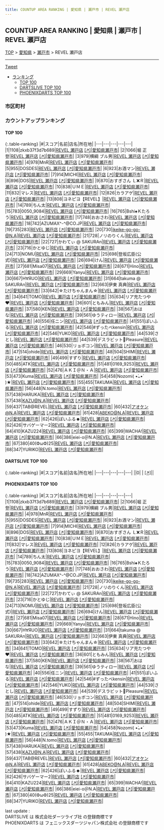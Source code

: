 ```yaml
---
title: COUNTUP AREA RANKING | 愛知県 | 瀬戸市 | REVEL 瀬戸店
---
```

## COUNTUP AREA RANKING | 愛知県 | 瀬戸市 | REVEL 瀬戸店

[TOP](/darts/rank/) > [愛知県](/darts/rank/愛知県/) > [瀬戸市](/darts/rank/愛知県/瀬戸市/) > REVEL 瀬戸店

___

<a href="https://twitter.com/share?ref_src=twsrc%5Etfw" data-text="COUNTUP AREA RANKING | 愛知県瀬戸市REVEL 瀬戸店" class="twitter-share-button" data-hashtags="DARTSLIVE,PHOENIXDARTS,darts,ダーツ" data-show-count="false">Tweet</a>

* [ランキング](#カウントアップランキング)
    * [TOP 100](#top-100)
    * [DARTSLIVE TOP 100](#dartslive-top-100)
    * [PHOENIXDARTS TOP 100](#phoenixdarts-top-100)

### 市区町村

<ul>

</ul>

### カウントアップランキング

#### TOP 100



{:.table-ranking}
|#|スコア|名前|店名|所在地|
|---|---|---|---|---|
|1|1108|<span class="rank-name-pd">zkxb37f3d7b689</span>|<a href="/darts/rank/shops/10211.html">REVEL 瀬戸店</a> <a href="https://vs.phoenixdarts.com/jp/shop/shopDetailInfo/s_10211?s_seq=10211">[↗]</a>|<a href="/darts/rank/愛知県/瀬戸市">愛知県瀬戸市</a>|
|2|1066|<span class="rank-name-pd"><span class="pro-icon-pd"></span>堀 正登</span>|<a href="/darts/rank/shops/10211.html">REVEL 瀬戸店</a> <a href="https://vs.phoenixdarts.com/jp/shop/shopDetailInfo/s_10211?s_seq=10211">[↗]</a>|<a href="/darts/rank/愛知県/瀬戸市">愛知県瀬戸市</a>|
|3|979|<span class="rank-name-pd">横綱  ブル男</span>|<a href="/darts/rank/shops/10211.html">REVEL 瀬戸店</a> <a href="https://vs.phoenixdarts.com/jp/shop/shopDetailInfo/s_10211?s_seq=10211">[↗]</a>|<a href="/darts/rank/愛知県/瀬戸市">愛知県瀬戸市</a>|
|4|978|<span class="rank-name-pd">MnR</span>|<a href="/darts/rank/shops/10211.html">REVEL 瀬戸店</a> <a href="https://vs.phoenixdarts.com/jp/shop/shopDetailInfo/s_10211?s_seq=10211">[↗]</a>|<a href="/darts/rank/愛知県/瀬戸市">愛知県瀬戸市</a>|
|5|955|<span class="rank-name-pd">DOSDES</span>|<a href="/darts/rank/shops/10211.html">REVEL 瀬戸店</a> <a href="https://vs.phoenixdarts.com/jp/shop/shopDetailInfo/s_10211?s_seq=10211">[↗]</a>|<a href="/darts/rank/愛知県/瀬戸市">愛知県瀬戸市</a>|
|6|923|<span class="rank-name-pd">お酒マン</span>|<a href="/darts/rank/shops/10211.html">REVEL 瀬戸店</a> <a href="https://vs.phoenixdarts.com/jp/shop/shopDetailInfo/s_10211?s_seq=10211">[↗]</a>|<a href="/darts/rank/愛知県/瀬戸市">愛知県瀬戸市</a>|
|7|914|<span class="rank-name-pd">MICHI</span>|<a href="/darts/rank/shops/10211.html">REVEL 瀬戸店</a> <a href="https://vs.phoenixdarts.com/jp/shop/shopDetailInfo/s_10211?s_seq=10211">[↗]</a>|<a href="/darts/rank/愛知県/瀬戸市">愛知県瀬戸市</a>|
|8|896|<span class="rank-name-pd">DOS</span>|<a href="/darts/rank/shops/10211.html">REVEL 瀬戸店</a> <a href="https://vs.phoenixdarts.com/jp/shop/shopDetailInfo/s_10211?s_seq=10211">[↗]</a>|<a href="/darts/rank/愛知県/瀬戸市">愛知県瀬戸市</a>|
|9|870|<span class="rank-name-pd">おすぎさん Ｌ❌Ｒ</span>|<a href="/darts/rank/shops/10211.html">REVEL 瀬戸店</a> <a href="https://vs.phoenixdarts.com/jp/shop/shopDetailInfo/s_10211?s_seq=10211">[↗]</a>|<a href="/darts/rank/愛知県/瀬戸市">愛知県瀬戸市</a>|
|10|838|<span class="rank-name-pd">ＵＭＥ</span>|<a href="/darts/rank/shops/10211.html">REVEL 瀬戸店</a> <a href="https://vs.phoenixdarts.com/jp/shop/shopDetailInfo/s_10211?s_seq=10211">[↗]</a>|<a href="/darts/rank/愛知県/瀬戸市">愛知県瀬戸市</a>|
|11|832|<span class="rank-name-pd">マレス</span>|<a href="/darts/rank/shops/10211.html">REVEL 瀬戸店</a> <a href="https://vs.phoenixdarts.com/jp/shop/shopDetailInfo/s_10211?s_seq=10211">[↗]</a>|<a href="/darts/rank/愛知県/瀬戸市">愛知県瀬戸市</a>|
|12|826|<span class="rank-name-pd">カラアゲ</span>|<a href="/darts/rank/shops/10211.html">REVEL 瀬戸店</a> <a href="https://vs.phoenixdarts.com/jp/shop/shopDetailInfo/s_10211?s_seq=10211">[↗]</a>|<a href="/darts/rank/愛知県/瀬戸市">愛知県瀬戸市</a>|
|13|808|<span class="rank-name-pd">ヨネピヨ【REVEL】</span>|<a href="/darts/rank/shops/10211.html">REVEL 瀬戸店</a> <a href="https://vs.phoenixdarts.com/jp/shop/shopDetailInfo/s_10211?s_seq=10211">[↗]</a>|<a href="/darts/rank/愛知県/瀬戸市">愛知県瀬戸市</a>|
|14|789|<span class="rank-name-pd">ちん太</span>|<a href="/darts/rank/shops/10211.html">REVEL 瀬戸店</a> <a href="https://vs.phoenixdarts.com/jp/shop/shopDetailInfo/s_10211?s_seq=10211">[↗]</a>|<a href="/darts/rank/愛知県/瀬戸市">愛知県瀬戸市</a>|
|15|783|<span class="rank-name-pd">0050_9084</span>|<a href="/darts/rank/shops/10211.html">REVEL 瀬戸店</a> <a href="https://vs.phoenixdarts.com/jp/shop/shopDetailInfo/s_10211?s_seq=10211">[↗]</a>|<a href="/darts/rank/愛知県/瀬戸市">愛知県瀬戸市</a>|
|16|765|<span class="rank-name-pd">Bshi♠Ｋたろう</span>|<a href="/darts/rank/shops/10211.html">REVEL 瀬戸店</a> <a href="https://vs.phoenixdarts.com/jp/shop/shopDetailInfo/s_10211?s_seq=10211">[↗]</a>|<a href="/darts/rank/愛知県/瀬戸市">愛知県瀬戸市</a>|
|17|748|<span class="rank-name-pd">おおさわ</span>|<a href="/darts/rank/shops/10211.html">REVEL 瀬戸店</a> <a href="https://vs.phoenixdarts.com/jp/shop/shopDetailInfo/s_10211?s_seq=10211">[↗]</a>|<a href="/darts/rank/愛知県/瀬戸市">愛知県瀬戸市</a>|
|18|742|<span class="rank-name-pd">AZUMAX^-^@CO.JP</span>|<a href="/darts/rank/shops/10211.html">REVEL 瀬戸店</a> <a href="https://vs.phoenixdarts.com/jp/shop/shopDetailInfo/s_10211?s_seq=10211">[↗]</a>|<a href="/darts/rank/愛知県/瀬戸市">愛知県瀬戸市</a>|
|19|735|<span class="rank-name-pd">283</span>|<a href="/darts/rank/shops/10211.html">REVEL 瀬戸店</a> <a href="https://vs.phoenixdarts.com/jp/shop/shopDetailInfo/s_10211?s_seq=10211">[↗]</a>|<a href="/darts/rank/愛知県/瀬戸市">愛知県瀬戸市</a>|
|20|730|<span class="rank-name-pd">ikeike-go-go-@N.A</span>|<a href="/darts/rank/shops/10211.html">REVEL 瀬戸店</a> <a href="https://vs.phoenixdarts.com/jp/shop/shopDetailInfo/s_10211?s_seq=10211">[↗]</a>|<a href="/darts/rank/愛知県/瀬戸市">愛知県瀬戸市</a>|
|21|728|<span class="rank-name-pd">ノリのりくん</span>|<a href="/darts/rank/shops/10211.html">REVEL 瀬戸店</a> <a href="https://vs.phoenixdarts.com/jp/shop/shopDetailInfo/s_10211?s_seq=10211">[↗]</a>|<a href="/darts/rank/愛知県/瀬戸市">愛知県瀬戸市</a>|
|22|727|<span class="rank-name-pd">かわてぃ @ SAKURAn</span>|<a href="/darts/rank/shops/10211.html">REVEL 瀬戸店</a> <a href="https://vs.phoenixdarts.com/jp/shop/shopDetailInfo/s_10211?s_seq=10211">[↗]</a>|<a href="/darts/rank/愛知県/瀬戸市">愛知県瀬戸市</a>|
|23|716|<span class="rank-name-pd">かとゆじ</span>|<a href="/darts/rank/shops/10211.html">REVEL 瀬戸店</a> <a href="https://vs.phoenixdarts.com/jp/shop/shopDetailInfo/s_10211?s_seq=10211">[↗]</a>|<a href="/darts/rank/愛知県/瀬戸市">愛知県瀬戸市</a>|
|24|713|<span class="rank-name-pd">NOMU</span>|<a href="/darts/rank/shops/10211.html">REVEL 瀬戸店</a> <a href="https://vs.phoenixdarts.com/jp/shop/shopDetailInfo/s_10211?s_seq=10211">[↗]</a>|<a href="/darts/rank/愛知県/瀬戸市">愛知県瀬戸市</a>|
|25|698|<span class="rank-name-pd">登坂広臣(公式)</span>|<a href="/darts/rank/shops/10211.html">REVEL 瀬戸店</a> <a href="https://vs.phoenixdarts.com/jp/shop/shopDetailInfo/s_10211?s_seq=10211">[↗]</a>|<a href="/darts/rank/愛知県/瀬戸市">愛知県瀬戸市</a>|
|26|694|<span class="rank-name-pd">けん</span>|<a href="/darts/rank/shops/10211.html">REVEL 瀬戸店</a> <a href="https://vs.phoenixdarts.com/jp/shop/shopDetailInfo/s_10211?s_seq=10211">[↗]</a>|<a href="/darts/rank/愛知県/瀬戸市">愛知県瀬戸市</a>|
|27|681|<span class="rank-name-pd">Misa07</span>|<a href="/darts/rank/shops/10211.html">REVEL 瀬戸店</a> <a href="https://vs.phoenixdarts.com/jp/shop/shopDetailInfo/s_10211?s_seq=10211">[↗]</a>|<a href="/darts/rank/愛知県/瀬戸市">愛知県瀬戸市</a>|
|28|671|<span class="rank-name-pd">Hino</span>|<a href="/darts/rank/shops/10211.html">REVEL 瀬戸店</a> <a href="https://vs.phoenixdarts.com/jp/shop/shopDetailInfo/s_10211?s_seq=10211">[↗]</a>|<a href="/darts/rank/愛知県/瀬戸市">愛知県瀬戸市</a>|
|29|669|<span class="rank-name-pd">Yanyu</span>|<a href="/darts/rank/shops/10211.html">REVEL 瀬戸店</a> <a href="https://vs.phoenixdarts.com/jp/shop/shopDetailInfo/s_10211?s_seq=10211">[↗]</a>|<a href="/darts/rank/愛知県/瀬戸市">愛知県瀬戸市</a>|
|30|667|<span class="rank-name-pd">H∀ЯUO</span>|<a href="/darts/rank/shops/10211.html">REVEL 瀬戸店</a> <a href="https://vs.phoenixdarts.com/jp/shop/shopDetailInfo/s_10211?s_seq=10211">[↗]</a>|<a href="/darts/rank/愛知県/瀬戸市">愛知県瀬戸市</a>|
|31|664|<span class="rank-name-pd">takuma @ SAKURAn</span>|<a href="/darts/rank/shops/10211.html">REVEL 瀬戸店</a> <a href="https://vs.phoenixdarts.com/jp/shop/shopDetailInfo/s_10211?s_seq=10211">[↗]</a>|<a href="/darts/rank/愛知県/瀬戸市">愛知県瀬戸市</a>|
|32|663|<span class="rank-name-pd"><span class="pro-icon-pd"></span>伊東 真典</span>|<a href="/darts/rank/shops/10211.html">REVEL 瀬戸店</a> <a href="https://vs.phoenixdarts.com/jp/shop/shopDetailInfo/s_10211?s_seq=10211">[↗]</a>|<a href="/darts/rank/愛知県/瀬戸市">愛知県瀬戸市</a>|
|33|642|<span class="rank-name-pd">☆たけちゃんまん☆</span>|<a href="/darts/rank/shops/10211.html">REVEL 瀬戸店</a> <a href="https://vs.phoenixdarts.com/jp/shop/shopDetailInfo/s_10211?s_seq=10211">[↗]</a>|<a href="/darts/rank/愛知県/瀬戸市">愛知県瀬戸市</a>|
|34|641|<span class="rank-name-pd">TOMO</span>|<a href="/darts/rank/shops/10211.html">REVEL 瀬戸店</a> <a href="https://vs.phoenixdarts.com/jp/shop/shopDetailInfo/s_10211?s_seq=10211">[↗]</a>|<a href="/darts/rank/愛知県/瀬戸市">愛知県瀬戸市</a>|
|35|634|<span class="rank-name-pd">リア充たつや❤️</span>|<a href="/darts/rank/shops/10211.html">REVEL 瀬戸店</a> <a href="https://vs.phoenixdarts.com/jp/shop/shopDetailInfo/s_10211?s_seq=10211">[↗]</a>|<a href="/darts/rank/愛知県/瀬戸市">愛知県瀬戸市</a>|
|36|601|<span class="rank-name-pd">ともみん</span>|<a href="/darts/rank/shops/10211.html">REVEL 瀬戸店</a> <a href="https://vs.phoenixdarts.com/jp/shop/shopDetailInfo/s_10211?s_seq=10211">[↗]</a>|<a href="/darts/rank/愛知県/瀬戸市">愛知県瀬戸市</a>|
|37|580|<span class="rank-name-pd">KEN</span>|<a href="/darts/rank/shops/10211.html">REVEL 瀬戸店</a> <a href="https://vs.phoenixdarts.com/jp/shop/shopDetailInfo/s_10211?s_seq=10211">[↗]</a>|<a href="/darts/rank/愛知県/瀬戸市">愛知県瀬戸市</a>|
|38|567|<span class="rank-name-pd">おはな</span>|<a href="/darts/rank/shops/10211.html">REVEL 瀬戸店</a> <a href="https://vs.phoenixdarts.com/jp/shop/shopDetailInfo/s_10211?s_seq=10211">[↗]</a>|<a href="/darts/rank/愛知県/瀬戸市">愛知県瀬戸市</a>|
|39|561|<span class="rank-name-pd">ゆうティロー</span>|<a href="/darts/rank/shops/10211.html">REVEL 瀬戸店</a> <a href="https://vs.phoenixdarts.com/jp/shop/shopDetailInfo/s_10211?s_seq=10211">[↗]</a>|<a href="/darts/rank/愛知県/瀬戸市">愛知県瀬戸市</a>|
|40|556|<span class="rank-name-pd">任ニン</span>|<a href="/darts/rank/shops/10211.html">REVEL 瀬戸店</a> <a href="https://vs.phoenixdarts.com/jp/shop/shopDetailInfo/s_10211?s_seq=10211">[↗]</a>|<a href="/darts/rank/愛知県/瀬戸市">愛知県瀬戸市</a>|
|41|551|<span class="rank-name-pd">ぽいふる</span>|<a href="/darts/rank/shops/10211.html">REVEL 瀬戸店</a> <a href="https://vs.phoenixdarts.com/jp/shop/shopDetailInfo/s_10211?s_seq=10211">[↗]</a>|<a href="/darts/rank/愛知県/瀬戸市">愛知県瀬戸市</a>|
|42|546|<span class="rank-name-pd">#ずったべkensin</span>|<a href="/darts/rank/shops/10211.html">REVEL 瀬戸店</a> <a href="https://vs.phoenixdarts.com/jp/shop/shopDetailInfo/s_10211?s_seq=10211">[↗]</a>|<a href="/darts/rank/愛知県/瀬戸市">愛知県瀬戸市</a>|
|42|546|<span class="rank-name-pd">YUKO</span>|<a href="/darts/rank/shops/10211.html">REVEL 瀬戸店</a> <a href="https://vs.phoenixdarts.com/jp/shop/shopDetailInfo/s_10211?s_seq=10211">[↗]</a>|<a href="/darts/rank/愛知県/瀬戸市">愛知県瀬戸市</a>|
|44|539|<span class="rank-name-pd">さとし</span>|<a href="/darts/rank/shops/10211.html">REVEL 瀬戸店</a> <a href="https://vs.phoenixdarts.com/jp/shop/shopDetailInfo/s_10211?s_seq=10211">[↗]</a>|<a href="/darts/rank/愛知県/瀬戸市">愛知県瀬戸市</a>|
|44|539|<span class="rank-name-pd">デスラビット🐰Pleasure</span>|<a href="/darts/rank/shops/10211.html">REVEL 瀬戸店</a> <a href="https://vs.phoenixdarts.com/jp/shop/shopDetailInfo/s_10211?s_seq=10211">[↗]</a>|<a href="/darts/rank/愛知県/瀬戸市">愛知県瀬戸市</a>|
|46|530|<span class="rank-name-pd">リョボコン</span>|<a href="/darts/rank/shops/10211.html">REVEL 瀬戸店</a> <a href="https://vs.phoenixdarts.com/jp/shop/shopDetailInfo/s_10211?s_seq=10211">[↗]</a>|<a href="/darts/rank/愛知県/瀬戸市">愛知県瀬戸市</a>|
|47|514|<span class="rank-name-pd">ohide</span>|<a href="/darts/rank/shops/10211.html">REVEL 瀬戸店</a> <a href="https://vs.phoenixdarts.com/jp/shop/shopDetailInfo/s_10211?s_seq=10211">[↗]</a>|<a href="/darts/rank/愛知県/瀬戸市">愛知県瀬戸市</a>|
|48|504|<span class="rank-name-pd">SHIMI</span>|<a href="/darts/rank/shops/10211.html">REVEL 瀬戸店</a> <a href="https://vs.phoenixdarts.com/jp/shop/shopDetailInfo/s_10211?s_seq=10211">[↗]</a>|<a href="/darts/rank/愛知県/瀬戸市">愛知県瀬戸市</a>|
|49|499|<span class="rank-name-pd">すずり</span>|<a href="/darts/rank/shops/10211.html">REVEL 瀬戸店</a> <a href="https://vs.phoenixdarts.com/jp/shop/shopDetailInfo/s_10211?s_seq=10211">[↗]</a>|<a href="/darts/rank/愛知県/瀬戸市">愛知県瀬戸市</a>|
|50|485|<span class="rank-name-pd">ATK</span>|<a href="/darts/rank/shops/10211.html">REVEL 瀬戸店</a> <a href="https://vs.phoenixdarts.com/jp/shop/shopDetailInfo/s_10211?s_seq=10211">[↗]</a>|<a href="/darts/rank/愛知県/瀬戸市">愛知県瀬戸市</a>|
|51|481|<span class="rank-name-pd">0169_9253</span>|<a href="/darts/rank/shops/10211.html">REVEL 瀬戸店</a> <a href="https://vs.phoenixdarts.com/jp/shop/shopDetailInfo/s_10211?s_seq=10211">[↗]</a>|<a href="/darts/rank/愛知県/瀬戸市">愛知県瀬戸市</a>|
|52|476|<span class="rank-name-pd">ＡＫＩ＠Ｎ・Ａ</span>|<a href="/darts/rank/shops/10211.html">REVEL 瀬戸店</a> <a href="https://vs.phoenixdarts.com/jp/shop/shopDetailInfo/s_10211?s_seq=10211">[↗]</a>|<a href="/darts/rank/愛知県/瀬戸市">愛知県瀬戸市</a>|
|53|473|<span class="rank-name-pd">Kuma</span>|<a href="/darts/rank/shops/10211.html">REVEL 瀬戸店</a> <a href="https://vs.phoenixdarts.com/jp/shop/shopDetailInfo/s_10211?s_seq=10211">[↗]</a>|<a href="/darts/rank/愛知県/瀬戸市">愛知県瀬戸市</a>|
|54|458|<span class="rank-name-pd">Nozomi( •̀ᴗ•́ )★</span>|<a href="/darts/rank/shops/10211.html">REVEL 瀬戸店</a> <a href="https://vs.phoenixdarts.com/jp/shop/shopDetailInfo/s_10211?s_seq=10211">[↗]</a>|<a href="/darts/rank/愛知県/瀬戸市">愛知県瀬戸市</a>|
|55|455|<span class="rank-name-pd">TAKUMA</span>|<a href="/darts/rank/shops/10211.html">REVEL 瀬戸店</a> <a href="https://vs.phoenixdarts.com/jp/shop/shopDetailInfo/s_10211?s_seq=10211">[↗]</a>|<a href="/darts/rank/愛知県/瀬戸市">愛知県瀬戸市</a>|
|56|448|<span class="rank-name-pd">N.tomo</span>|<a href="/darts/rank/shops/10211.html">REVEL 瀬戸店</a> <a href="https://vs.phoenixdarts.com/jp/shop/shopDetailInfo/s_10211?s_seq=10211">[↗]</a>|<a href="/darts/rank/愛知県/瀬戸市">愛知県瀬戸市</a>|
|57|438|<span class="rank-name-pd">HARUKA</span>|<a href="/darts/rank/shops/10211.html">REVEL 瀬戸店</a> <a href="https://vs.phoenixdarts.com/jp/shop/shopDetailInfo/s_10211?s_seq=10211">[↗]</a>|<a href="/darts/rank/愛知県/瀬戸市">愛知県瀬戸市</a>|
|57|438|<span class="rank-name-pd">KAZU@N.A</span>|<a href="/darts/rank/shops/10211.html">REVEL 瀬戸店</a> <a href="https://vs.phoenixdarts.com/jp/shop/shopDetailInfo/s_10211?s_seq=10211">[↗]</a>|<a href="/darts/rank/愛知県/瀬戸市">愛知県瀬戸市</a>|
|59|437|<span class="rank-name-pd">TAB@REVEL</span>|<a href="/darts/rank/shops/10211.html">REVEL 瀬戸店</a> <a href="https://vs.phoenixdarts.com/jp/shop/shopDetailInfo/s_10211?s_seq=10211">[↗]</a>|<a href="/darts/rank/愛知県/瀬戸市">愛知県瀬戸市</a>|
|60|432|<span class="rank-name-pd">アオケン@N.A</span>|<a href="/darts/rank/shops/10211.html">REVEL 瀬戸店</a> <a href="https://vs.phoenixdarts.com/jp/shop/shopDetailInfo/s_10211?s_seq=10211">[↗]</a>|<a href="/darts/rank/愛知県/瀬戸市">愛知県瀬戸市</a>|
|61|428|<span class="rank-name-pd">ABEKO@N.A</span>|<a href="/darts/rank/shops/10211.html">REVEL 瀬戸店</a> <a href="https://vs.phoenixdarts.com/jp/shop/shopDetailInfo/s_10211?s_seq=10211">[↗]</a>|<a href="/darts/rank/愛知県/瀬戸市">愛知県瀬戸市</a>|
|62|426|<span class="rank-name-pd">ぽいふる☻</span>|<a href="/darts/rank/shops/10211.html">REVEL 瀬戸店</a> <a href="https://vs.phoenixdarts.com/jp/shop/shopDetailInfo/s_10211?s_seq=10211">[↗]</a>|<a href="/darts/rank/愛知県/瀬戸市">愛知県瀬戸市</a>|
|62|426|<span class="rank-name-pd">サバゲーマー2</span>|<a href="/darts/rank/shops/10211.html">REVEL 瀬戸店</a> <a href="https://vs.phoenixdarts.com/jp/shop/shopDetailInfo/s_10211?s_seq=10211">[↗]</a>|<a href="/darts/rank/愛知県/瀬戸市">愛知県瀬戸市</a>|
|64|410|<span class="rank-name-pd">KAZU224</span>|<a href="/darts/rank/shops/10211.html">REVEL 瀬戸店</a> <a href="https://vs.phoenixdarts.com/jp/shop/shopDetailInfo/s_10211?s_seq=10211">[↗]</a>|<a href="/darts/rank/愛知県/瀬戸市">愛知県瀬戸市</a>|
|65|399|<span class="rank-name-pd">WACHA!</span>|<a href="/darts/rank/shops/10211.html">REVEL 瀬戸店</a> <a href="https://vs.phoenixdarts.com/jp/shop/shopDetailInfo/s_10211?s_seq=10211">[↗]</a>|<a href="/darts/rank/愛知県/瀬戸市">愛知県瀬戸市</a>|
|66|386|<span class="rank-name-pd">eiei-o＠N.A</span>|<a href="/darts/rank/shops/10211.html">REVEL 瀬戸店</a> <a href="https://vs.phoenixdarts.com/jp/shop/shopDetailInfo/s_10211?s_seq=10211">[↗]</a>|<a href="/darts/rank/愛知県/瀬戸市">愛知県瀬戸市</a>|
|67|380|<span class="rank-name-pd">40(ФωФ)25</span>|<a href="/darts/rank/shops/10211.html">REVEL 瀬戸店</a> <a href="https://vs.phoenixdarts.com/jp/shop/shopDetailInfo/s_10211?s_seq=10211">[↗]</a>|<a href="/darts/rank/愛知県/瀬戸市">愛知県瀬戸市</a>|
|68|347|<span class="rank-name-pd">YURIKO</span>|<a href="/darts/rank/shops/10211.html">REVEL 瀬戸店</a> <a href="https://vs.phoenixdarts.com/jp/shop/shopDetailInfo/s_10211?s_seq=10211">[↗]</a>|<a href="/darts/rank/愛知県/瀬戸市">愛知県瀬戸市</a>|


#### DARTSLIVE TOP 100



{:.table-ranking}
|#|スコア|名前|店名|所在地|
|---|---|---|---|---|
||0|<span class="rank-name-dl"> </span>|<a href="/darts/rank/shops/.html"></a> <a href="">[↗]</a>|<a href="/darts/rank//"></a>|


#### PHOENIXDARTS TOP 100



{:.table-ranking}
|#|スコア|名前|店名|所在地|
|---|---|---|---|---|
|1|1108|<span class="rank-name-pd">zkxb37f3d7b689</span>|<a href="/darts/rank/shops/10211.html">REVEL 瀬戸店</a> <a href="https://vs.phoenixdarts.com/jp/shop/shopDetailInfo/s_10211?s_seq=10211">[↗]</a>|<a href="/darts/rank/愛知県/瀬戸市">愛知県瀬戸市</a>|
|2|1066|<span class="rank-name-pd"><span class="pro-icon-pd"></span>堀 正登</span>|<a href="/darts/rank/shops/10211.html">REVEL 瀬戸店</a> <a href="https://vs.phoenixdarts.com/jp/shop/shopDetailInfo/s_10211?s_seq=10211">[↗]</a>|<a href="/darts/rank/愛知県/瀬戸市">愛知県瀬戸市</a>|
|3|979|<span class="rank-name-pd">横綱  ブル男</span>|<a href="/darts/rank/shops/10211.html">REVEL 瀬戸店</a> <a href="https://vs.phoenixdarts.com/jp/shop/shopDetailInfo/s_10211?s_seq=10211">[↗]</a>|<a href="/darts/rank/愛知県/瀬戸市">愛知県瀬戸市</a>|
|4|978|<span class="rank-name-pd">MnR</span>|<a href="/darts/rank/shops/10211.html">REVEL 瀬戸店</a> <a href="https://vs.phoenixdarts.com/jp/shop/shopDetailInfo/s_10211?s_seq=10211">[↗]</a>|<a href="/darts/rank/愛知県/瀬戸市">愛知県瀬戸市</a>|
|5|955|<span class="rank-name-pd">DOSDES</span>|<a href="/darts/rank/shops/10211.html">REVEL 瀬戸店</a> <a href="https://vs.phoenixdarts.com/jp/shop/shopDetailInfo/s_10211?s_seq=10211">[↗]</a>|<a href="/darts/rank/愛知県/瀬戸市">愛知県瀬戸市</a>|
|6|923|<span class="rank-name-pd">お酒マン</span>|<a href="/darts/rank/shops/10211.html">REVEL 瀬戸店</a> <a href="https://vs.phoenixdarts.com/jp/shop/shopDetailInfo/s_10211?s_seq=10211">[↗]</a>|<a href="/darts/rank/愛知県/瀬戸市">愛知県瀬戸市</a>|
|7|914|<span class="rank-name-pd">MICHI</span>|<a href="/darts/rank/shops/10211.html">REVEL 瀬戸店</a> <a href="https://vs.phoenixdarts.com/jp/shop/shopDetailInfo/s_10211?s_seq=10211">[↗]</a>|<a href="/darts/rank/愛知県/瀬戸市">愛知県瀬戸市</a>|
|8|896|<span class="rank-name-pd">DOS</span>|<a href="/darts/rank/shops/10211.html">REVEL 瀬戸店</a> <a href="https://vs.phoenixdarts.com/jp/shop/shopDetailInfo/s_10211?s_seq=10211">[↗]</a>|<a href="/darts/rank/愛知県/瀬戸市">愛知県瀬戸市</a>|
|9|870|<span class="rank-name-pd">おすぎさん Ｌ❌Ｒ</span>|<a href="/darts/rank/shops/10211.html">REVEL 瀬戸店</a> <a href="https://vs.phoenixdarts.com/jp/shop/shopDetailInfo/s_10211?s_seq=10211">[↗]</a>|<a href="/darts/rank/愛知県/瀬戸市">愛知県瀬戸市</a>|
|10|838|<span class="rank-name-pd">ＵＭＥ</span>|<a href="/darts/rank/shops/10211.html">REVEL 瀬戸店</a> <a href="https://vs.phoenixdarts.com/jp/shop/shopDetailInfo/s_10211?s_seq=10211">[↗]</a>|<a href="/darts/rank/愛知県/瀬戸市">愛知県瀬戸市</a>|
|11|832|<span class="rank-name-pd">マレス</span>|<a href="/darts/rank/shops/10211.html">REVEL 瀬戸店</a> <a href="https://vs.phoenixdarts.com/jp/shop/shopDetailInfo/s_10211?s_seq=10211">[↗]</a>|<a href="/darts/rank/愛知県/瀬戸市">愛知県瀬戸市</a>|
|12|826|<span class="rank-name-pd">カラアゲ</span>|<a href="/darts/rank/shops/10211.html">REVEL 瀬戸店</a> <a href="https://vs.phoenixdarts.com/jp/shop/shopDetailInfo/s_10211?s_seq=10211">[↗]</a>|<a href="/darts/rank/愛知県/瀬戸市">愛知県瀬戸市</a>|
|13|808|<span class="rank-name-pd">ヨネピヨ【REVEL】</span>|<a href="/darts/rank/shops/10211.html">REVEL 瀬戸店</a> <a href="https://vs.phoenixdarts.com/jp/shop/shopDetailInfo/s_10211?s_seq=10211">[↗]</a>|<a href="/darts/rank/愛知県/瀬戸市">愛知県瀬戸市</a>|
|14|789|<span class="rank-name-pd">ちん太</span>|<a href="/darts/rank/shops/10211.html">REVEL 瀬戸店</a> <a href="https://vs.phoenixdarts.com/jp/shop/shopDetailInfo/s_10211?s_seq=10211">[↗]</a>|<a href="/darts/rank/愛知県/瀬戸市">愛知県瀬戸市</a>|
|15|783|<span class="rank-name-pd">0050_9084</span>|<a href="/darts/rank/shops/10211.html">REVEL 瀬戸店</a> <a href="https://vs.phoenixdarts.com/jp/shop/shopDetailInfo/s_10211?s_seq=10211">[↗]</a>|<a href="/darts/rank/愛知県/瀬戸市">愛知県瀬戸市</a>|
|16|765|<span class="rank-name-pd">Bshi♠Ｋたろう</span>|<a href="/darts/rank/shops/10211.html">REVEL 瀬戸店</a> <a href="https://vs.phoenixdarts.com/jp/shop/shopDetailInfo/s_10211?s_seq=10211">[↗]</a>|<a href="/darts/rank/愛知県/瀬戸市">愛知県瀬戸市</a>|
|17|748|<span class="rank-name-pd">おおさわ</span>|<a href="/darts/rank/shops/10211.html">REVEL 瀬戸店</a> <a href="https://vs.phoenixdarts.com/jp/shop/shopDetailInfo/s_10211?s_seq=10211">[↗]</a>|<a href="/darts/rank/愛知県/瀬戸市">愛知県瀬戸市</a>|
|18|742|<span class="rank-name-pd">AZUMAX^-^@CO.JP</span>|<a href="/darts/rank/shops/10211.html">REVEL 瀬戸店</a> <a href="https://vs.phoenixdarts.com/jp/shop/shopDetailInfo/s_10211?s_seq=10211">[↗]</a>|<a href="/darts/rank/愛知県/瀬戸市">愛知県瀬戸市</a>|
|19|735|<span class="rank-name-pd">283</span>|<a href="/darts/rank/shops/10211.html">REVEL 瀬戸店</a> <a href="https://vs.phoenixdarts.com/jp/shop/shopDetailInfo/s_10211?s_seq=10211">[↗]</a>|<a href="/darts/rank/愛知県/瀬戸市">愛知県瀬戸市</a>|
|20|730|<span class="rank-name-pd">ikeike-go-go-@N.A</span>|<a href="/darts/rank/shops/10211.html">REVEL 瀬戸店</a> <a href="https://vs.phoenixdarts.com/jp/shop/shopDetailInfo/s_10211?s_seq=10211">[↗]</a>|<a href="/darts/rank/愛知県/瀬戸市">愛知県瀬戸市</a>|
|21|728|<span class="rank-name-pd">ノリのりくん</span>|<a href="/darts/rank/shops/10211.html">REVEL 瀬戸店</a> <a href="https://vs.phoenixdarts.com/jp/shop/shopDetailInfo/s_10211?s_seq=10211">[↗]</a>|<a href="/darts/rank/愛知県/瀬戸市">愛知県瀬戸市</a>|
|22|727|<span class="rank-name-pd">かわてぃ @ SAKURAn</span>|<a href="/darts/rank/shops/10211.html">REVEL 瀬戸店</a> <a href="https://vs.phoenixdarts.com/jp/shop/shopDetailInfo/s_10211?s_seq=10211">[↗]</a>|<a href="/darts/rank/愛知県/瀬戸市">愛知県瀬戸市</a>|
|23|716|<span class="rank-name-pd">かとゆじ</span>|<a href="/darts/rank/shops/10211.html">REVEL 瀬戸店</a> <a href="https://vs.phoenixdarts.com/jp/shop/shopDetailInfo/s_10211?s_seq=10211">[↗]</a>|<a href="/darts/rank/愛知県/瀬戸市">愛知県瀬戸市</a>|
|24|713|<span class="rank-name-pd">NOMU</span>|<a href="/darts/rank/shops/10211.html">REVEL 瀬戸店</a> <a href="https://vs.phoenixdarts.com/jp/shop/shopDetailInfo/s_10211?s_seq=10211">[↗]</a>|<a href="/darts/rank/愛知県/瀬戸市">愛知県瀬戸市</a>|
|25|698|<span class="rank-name-pd">登坂広臣(公式)</span>|<a href="/darts/rank/shops/10211.html">REVEL 瀬戸店</a> <a href="https://vs.phoenixdarts.com/jp/shop/shopDetailInfo/s_10211?s_seq=10211">[↗]</a>|<a href="/darts/rank/愛知県/瀬戸市">愛知県瀬戸市</a>|
|26|694|<span class="rank-name-pd">けん</span>|<a href="/darts/rank/shops/10211.html">REVEL 瀬戸店</a> <a href="https://vs.phoenixdarts.com/jp/shop/shopDetailInfo/s_10211?s_seq=10211">[↗]</a>|<a href="/darts/rank/愛知県/瀬戸市">愛知県瀬戸市</a>|
|27|681|<span class="rank-name-pd">Misa07</span>|<a href="/darts/rank/shops/10211.html">REVEL 瀬戸店</a> <a href="https://vs.phoenixdarts.com/jp/shop/shopDetailInfo/s_10211?s_seq=10211">[↗]</a>|<a href="/darts/rank/愛知県/瀬戸市">愛知県瀬戸市</a>|
|28|671|<span class="rank-name-pd">Hino</span>|<a href="/darts/rank/shops/10211.html">REVEL 瀬戸店</a> <a href="https://vs.phoenixdarts.com/jp/shop/shopDetailInfo/s_10211?s_seq=10211">[↗]</a>|<a href="/darts/rank/愛知県/瀬戸市">愛知県瀬戸市</a>|
|29|669|<span class="rank-name-pd">Yanyu</span>|<a href="/darts/rank/shops/10211.html">REVEL 瀬戸店</a> <a href="https://vs.phoenixdarts.com/jp/shop/shopDetailInfo/s_10211?s_seq=10211">[↗]</a>|<a href="/darts/rank/愛知県/瀬戸市">愛知県瀬戸市</a>|
|30|667|<span class="rank-name-pd">H∀ЯUO</span>|<a href="/darts/rank/shops/10211.html">REVEL 瀬戸店</a> <a href="https://vs.phoenixdarts.com/jp/shop/shopDetailInfo/s_10211?s_seq=10211">[↗]</a>|<a href="/darts/rank/愛知県/瀬戸市">愛知県瀬戸市</a>|
|31|664|<span class="rank-name-pd">takuma @ SAKURAn</span>|<a href="/darts/rank/shops/10211.html">REVEL 瀬戸店</a> <a href="https://vs.phoenixdarts.com/jp/shop/shopDetailInfo/s_10211?s_seq=10211">[↗]</a>|<a href="/darts/rank/愛知県/瀬戸市">愛知県瀬戸市</a>|
|32|663|<span class="rank-name-pd"><span class="pro-icon-pd"></span>伊東 真典</span>|<a href="/darts/rank/shops/10211.html">REVEL 瀬戸店</a> <a href="https://vs.phoenixdarts.com/jp/shop/shopDetailInfo/s_10211?s_seq=10211">[↗]</a>|<a href="/darts/rank/愛知県/瀬戸市">愛知県瀬戸市</a>|
|33|642|<span class="rank-name-pd">☆たけちゃんまん☆</span>|<a href="/darts/rank/shops/10211.html">REVEL 瀬戸店</a> <a href="https://vs.phoenixdarts.com/jp/shop/shopDetailInfo/s_10211?s_seq=10211">[↗]</a>|<a href="/darts/rank/愛知県/瀬戸市">愛知県瀬戸市</a>|
|34|641|<span class="rank-name-pd">TOMO</span>|<a href="/darts/rank/shops/10211.html">REVEL 瀬戸店</a> <a href="https://vs.phoenixdarts.com/jp/shop/shopDetailInfo/s_10211?s_seq=10211">[↗]</a>|<a href="/darts/rank/愛知県/瀬戸市">愛知県瀬戸市</a>|
|35|634|<span class="rank-name-pd">リア充たつや❤️</span>|<a href="/darts/rank/shops/10211.html">REVEL 瀬戸店</a> <a href="https://vs.phoenixdarts.com/jp/shop/shopDetailInfo/s_10211?s_seq=10211">[↗]</a>|<a href="/darts/rank/愛知県/瀬戸市">愛知県瀬戸市</a>|
|36|601|<span class="rank-name-pd">ともみん</span>|<a href="/darts/rank/shops/10211.html">REVEL 瀬戸店</a> <a href="https://vs.phoenixdarts.com/jp/shop/shopDetailInfo/s_10211?s_seq=10211">[↗]</a>|<a href="/darts/rank/愛知県/瀬戸市">愛知県瀬戸市</a>|
|37|580|<span class="rank-name-pd">KEN</span>|<a href="/darts/rank/shops/10211.html">REVEL 瀬戸店</a> <a href="https://vs.phoenixdarts.com/jp/shop/shopDetailInfo/s_10211?s_seq=10211">[↗]</a>|<a href="/darts/rank/愛知県/瀬戸市">愛知県瀬戸市</a>|
|38|567|<span class="rank-name-pd">おはな</span>|<a href="/darts/rank/shops/10211.html">REVEL 瀬戸店</a> <a href="https://vs.phoenixdarts.com/jp/shop/shopDetailInfo/s_10211?s_seq=10211">[↗]</a>|<a href="/darts/rank/愛知県/瀬戸市">愛知県瀬戸市</a>|
|39|561|<span class="rank-name-pd">ゆうティロー</span>|<a href="/darts/rank/shops/10211.html">REVEL 瀬戸店</a> <a href="https://vs.phoenixdarts.com/jp/shop/shopDetailInfo/s_10211?s_seq=10211">[↗]</a>|<a href="/darts/rank/愛知県/瀬戸市">愛知県瀬戸市</a>|
|40|556|<span class="rank-name-pd">任ニン</span>|<a href="/darts/rank/shops/10211.html">REVEL 瀬戸店</a> <a href="https://vs.phoenixdarts.com/jp/shop/shopDetailInfo/s_10211?s_seq=10211">[↗]</a>|<a href="/darts/rank/愛知県/瀬戸市">愛知県瀬戸市</a>|
|41|551|<span class="rank-name-pd">ぽいふる</span>|<a href="/darts/rank/shops/10211.html">REVEL 瀬戸店</a> <a href="https://vs.phoenixdarts.com/jp/shop/shopDetailInfo/s_10211?s_seq=10211">[↗]</a>|<a href="/darts/rank/愛知県/瀬戸市">愛知県瀬戸市</a>|
|42|546|<span class="rank-name-pd">#ずったべkensin</span>|<a href="/darts/rank/shops/10211.html">REVEL 瀬戸店</a> <a href="https://vs.phoenixdarts.com/jp/shop/shopDetailInfo/s_10211?s_seq=10211">[↗]</a>|<a href="/darts/rank/愛知県/瀬戸市">愛知県瀬戸市</a>|
|42|546|<span class="rank-name-pd">YUKO</span>|<a href="/darts/rank/shops/10211.html">REVEL 瀬戸店</a> <a href="https://vs.phoenixdarts.com/jp/shop/shopDetailInfo/s_10211?s_seq=10211">[↗]</a>|<a href="/darts/rank/愛知県/瀬戸市">愛知県瀬戸市</a>|
|44|539|<span class="rank-name-pd">さとし</span>|<a href="/darts/rank/shops/10211.html">REVEL 瀬戸店</a> <a href="https://vs.phoenixdarts.com/jp/shop/shopDetailInfo/s_10211?s_seq=10211">[↗]</a>|<a href="/darts/rank/愛知県/瀬戸市">愛知県瀬戸市</a>|
|44|539|<span class="rank-name-pd">デスラビット🐰Pleasure</span>|<a href="/darts/rank/shops/10211.html">REVEL 瀬戸店</a> <a href="https://vs.phoenixdarts.com/jp/shop/shopDetailInfo/s_10211?s_seq=10211">[↗]</a>|<a href="/darts/rank/愛知県/瀬戸市">愛知県瀬戸市</a>|
|46|530|<span class="rank-name-pd">リョボコン</span>|<a href="/darts/rank/shops/10211.html">REVEL 瀬戸店</a> <a href="https://vs.phoenixdarts.com/jp/shop/shopDetailInfo/s_10211?s_seq=10211">[↗]</a>|<a href="/darts/rank/愛知県/瀬戸市">愛知県瀬戸市</a>|
|47|514|<span class="rank-name-pd">ohide</span>|<a href="/darts/rank/shops/10211.html">REVEL 瀬戸店</a> <a href="https://vs.phoenixdarts.com/jp/shop/shopDetailInfo/s_10211?s_seq=10211">[↗]</a>|<a href="/darts/rank/愛知県/瀬戸市">愛知県瀬戸市</a>|
|48|504|<span class="rank-name-pd">SHIMI</span>|<a href="/darts/rank/shops/10211.html">REVEL 瀬戸店</a> <a href="https://vs.phoenixdarts.com/jp/shop/shopDetailInfo/s_10211?s_seq=10211">[↗]</a>|<a href="/darts/rank/愛知県/瀬戸市">愛知県瀬戸市</a>|
|49|499|<span class="rank-name-pd">すずり</span>|<a href="/darts/rank/shops/10211.html">REVEL 瀬戸店</a> <a href="https://vs.phoenixdarts.com/jp/shop/shopDetailInfo/s_10211?s_seq=10211">[↗]</a>|<a href="/darts/rank/愛知県/瀬戸市">愛知県瀬戸市</a>|
|50|485|<span class="rank-name-pd">ATK</span>|<a href="/darts/rank/shops/10211.html">REVEL 瀬戸店</a> <a href="https://vs.phoenixdarts.com/jp/shop/shopDetailInfo/s_10211?s_seq=10211">[↗]</a>|<a href="/darts/rank/愛知県/瀬戸市">愛知県瀬戸市</a>|
|51|481|<span class="rank-name-pd">0169_9253</span>|<a href="/darts/rank/shops/10211.html">REVEL 瀬戸店</a> <a href="https://vs.phoenixdarts.com/jp/shop/shopDetailInfo/s_10211?s_seq=10211">[↗]</a>|<a href="/darts/rank/愛知県/瀬戸市">愛知県瀬戸市</a>|
|52|476|<span class="rank-name-pd">ＡＫＩ＠Ｎ・Ａ</span>|<a href="/darts/rank/shops/10211.html">REVEL 瀬戸店</a> <a href="https://vs.phoenixdarts.com/jp/shop/shopDetailInfo/s_10211?s_seq=10211">[↗]</a>|<a href="/darts/rank/愛知県/瀬戸市">愛知県瀬戸市</a>|
|53|473|<span class="rank-name-pd">Kuma</span>|<a href="/darts/rank/shops/10211.html">REVEL 瀬戸店</a> <a href="https://vs.phoenixdarts.com/jp/shop/shopDetailInfo/s_10211?s_seq=10211">[↗]</a>|<a href="/darts/rank/愛知県/瀬戸市">愛知県瀬戸市</a>|
|54|458|<span class="rank-name-pd">Nozomi( •̀ᴗ•́ )★</span>|<a href="/darts/rank/shops/10211.html">REVEL 瀬戸店</a> <a href="https://vs.phoenixdarts.com/jp/shop/shopDetailInfo/s_10211?s_seq=10211">[↗]</a>|<a href="/darts/rank/愛知県/瀬戸市">愛知県瀬戸市</a>|
|55|455|<span class="rank-name-pd">TAKUMA</span>|<a href="/darts/rank/shops/10211.html">REVEL 瀬戸店</a> <a href="https://vs.phoenixdarts.com/jp/shop/shopDetailInfo/s_10211?s_seq=10211">[↗]</a>|<a href="/darts/rank/愛知県/瀬戸市">愛知県瀬戸市</a>|
|56|448|<span class="rank-name-pd">N.tomo</span>|<a href="/darts/rank/shops/10211.html">REVEL 瀬戸店</a> <a href="https://vs.phoenixdarts.com/jp/shop/shopDetailInfo/s_10211?s_seq=10211">[↗]</a>|<a href="/darts/rank/愛知県/瀬戸市">愛知県瀬戸市</a>|
|57|438|<span class="rank-name-pd">HARUKA</span>|<a href="/darts/rank/shops/10211.html">REVEL 瀬戸店</a> <a href="https://vs.phoenixdarts.com/jp/shop/shopDetailInfo/s_10211?s_seq=10211">[↗]</a>|<a href="/darts/rank/愛知県/瀬戸市">愛知県瀬戸市</a>|
|57|438|<span class="rank-name-pd">KAZU@N.A</span>|<a href="/darts/rank/shops/10211.html">REVEL 瀬戸店</a> <a href="https://vs.phoenixdarts.com/jp/shop/shopDetailInfo/s_10211?s_seq=10211">[↗]</a>|<a href="/darts/rank/愛知県/瀬戸市">愛知県瀬戸市</a>|
|59|437|<span class="rank-name-pd">TAB@REVEL</span>|<a href="/darts/rank/shops/10211.html">REVEL 瀬戸店</a> <a href="https://vs.phoenixdarts.com/jp/shop/shopDetailInfo/s_10211?s_seq=10211">[↗]</a>|<a href="/darts/rank/愛知県/瀬戸市">愛知県瀬戸市</a>|
|60|432|<span class="rank-name-pd">アオケン@N.A</span>|<a href="/darts/rank/shops/10211.html">REVEL 瀬戸店</a> <a href="https://vs.phoenixdarts.com/jp/shop/shopDetailInfo/s_10211?s_seq=10211">[↗]</a>|<a href="/darts/rank/愛知県/瀬戸市">愛知県瀬戸市</a>|
|61|428|<span class="rank-name-pd">ABEKO@N.A</span>|<a href="/darts/rank/shops/10211.html">REVEL 瀬戸店</a> <a href="https://vs.phoenixdarts.com/jp/shop/shopDetailInfo/s_10211?s_seq=10211">[↗]</a>|<a href="/darts/rank/愛知県/瀬戸市">愛知県瀬戸市</a>|
|62|426|<span class="rank-name-pd">ぽいふる☻</span>|<a href="/darts/rank/shops/10211.html">REVEL 瀬戸店</a> <a href="https://vs.phoenixdarts.com/jp/shop/shopDetailInfo/s_10211?s_seq=10211">[↗]</a>|<a href="/darts/rank/愛知県/瀬戸市">愛知県瀬戸市</a>|
|62|426|<span class="rank-name-pd">サバゲーマー2</span>|<a href="/darts/rank/shops/10211.html">REVEL 瀬戸店</a> <a href="https://vs.phoenixdarts.com/jp/shop/shopDetailInfo/s_10211?s_seq=10211">[↗]</a>|<a href="/darts/rank/愛知県/瀬戸市">愛知県瀬戸市</a>|
|64|410|<span class="rank-name-pd">KAZU224</span>|<a href="/darts/rank/shops/10211.html">REVEL 瀬戸店</a> <a href="https://vs.phoenixdarts.com/jp/shop/shopDetailInfo/s_10211?s_seq=10211">[↗]</a>|<a href="/darts/rank/愛知県/瀬戸市">愛知県瀬戸市</a>|
|65|399|<span class="rank-name-pd">WACHA!</span>|<a href="/darts/rank/shops/10211.html">REVEL 瀬戸店</a> <a href="https://vs.phoenixdarts.com/jp/shop/shopDetailInfo/s_10211?s_seq=10211">[↗]</a>|<a href="/darts/rank/愛知県/瀬戸市">愛知県瀬戸市</a>|
|66|386|<span class="rank-name-pd">eiei-o＠N.A</span>|<a href="/darts/rank/shops/10211.html">REVEL 瀬戸店</a> <a href="https://vs.phoenixdarts.com/jp/shop/shopDetailInfo/s_10211?s_seq=10211">[↗]</a>|<a href="/darts/rank/愛知県/瀬戸市">愛知県瀬戸市</a>|
|67|380|<span class="rank-name-pd">40(ФωФ)25</span>|<a href="/darts/rank/shops/10211.html">REVEL 瀬戸店</a> <a href="https://vs.phoenixdarts.com/jp/shop/shopDetailInfo/s_10211?s_seq=10211">[↗]</a>|<a href="/darts/rank/愛知県/瀬戸市">愛知県瀬戸市</a>|
|68|347|<span class="rank-name-pd">YURIKO</span>|<a href="/darts/rank/shops/10211.html">REVEL 瀬戸店</a> <a href="https://vs.phoenixdarts.com/jp/shop/shopDetailInfo/s_10211?s_seq=10211">[↗]</a>|<a href="/darts/rank/愛知県/瀬戸市">愛知県瀬戸市</a>|


<div class="footer border-top border-gray-light mt-5 pt-3 text-right text-gray">
    last update : <span style="font-weight: italic" id="foot_last_modified"></span><br />
    DARTSLIVE は 株式会社ダーツライブ社 の登録商標です<br />
    PHOENIXDARTS は フェニックスダーツジャパン株式会社 の登録商標です<br />
</div>

<script src="https://cdnjs.cloudflare.com/ajax/libs/jquery.tablesorter/2.31.3/js/jquery.tablesorter.min.js" integrity="sha512-qzgd5cYSZcosqpzpn7zF2ZId8f/8CHmFKZ8j7mU4OUXTNRd5g+ZHBPsgKEwoqxCtdQvExE5LprwwPAgoicguNg==" crossorigin="anonymous" referrerpolicy="no-referrer"></script>
<link rel="stylesheet" href="https://cdnjs.cloudflare.com/ajax/libs/jquery.tablesorter/2.31.3/css/theme.default.min.css" integrity="sha512-wghhOJkjQX0Lh3NSWvNKeZ0ZpNn+SPVXX1Qyc9OCaogADktxrBiBdKGDoqVUOyhStvMBmJQ8ZdMHiR3wuEq8+w==" crossorigin="anonymous" referrerpolicy="no-referrer" />
<script>
$(function() {
    $(".table-ranking").tablesorter({sortList:[[0, 0]]});
    $("#foot_last_modified").text(formatDate(new Date(document.lastModified), 'yyyy-MM-dd HH:mm:ss'));
});
</script>

<script async src="https://platform.twitter.com/widgets.js" charset="utf-8"></script>